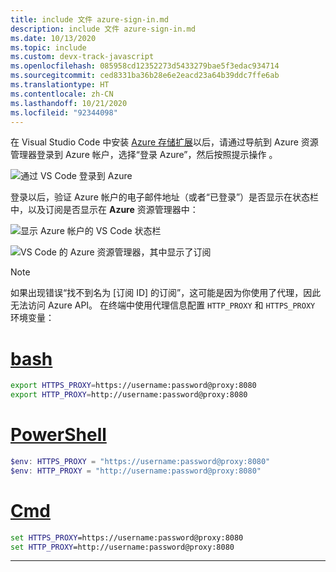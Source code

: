 ```yaml
---
title: include 文件 azure-sign-in.md
description: include 文件 azure-sign-in.md
ms.date: 10/13/2020
ms.topic: include
ms.custom: devx-track-javascript
ms.openlocfilehash: 085958cd12352273d5433279bae5f3edac934714
ms.sourcegitcommit: ced8331ba36b28e6e2eacd23a64b39ddc7ffe6ab
ms.translationtype: HT
ms.contentlocale: zh-CN
ms.lasthandoff: 10/21/2020
ms.locfileid: "92344098"
---
```

在 Visual Studio Code 中安装 [Azure 存储扩展](https://marketplace.visualstudio.com/items?itemName=ms-azuretools.vscode-azurestorage)以后，请通过导航到 Azure 资源管理器登录到 Azure 帐户，选择“登录 Azure”，然后按照提示操作 。 

![通过 VS Code 登录到 Azure](../../media/tutorial-browser-file-upload/azure-sign-in.png)

登录以后，验证 Azure 帐户的电子邮件地址（或者“已登录”）是否显示在状态栏中，以及订阅是否显示在 **Azure** 资源管理器中：

![显示 Azure 帐户的 VS Code 状态栏](../../media/tutorial-browser-file-upload/azure-account-status-bar.png)

![VS Code 的 Azure 资源管理器，其中显示了订阅](../../media/tutorial-browser-file-upload/azure-subscription-view.png)

> [!NOTE]
> 如果出现错误“找不到名为 [订阅 ID] 的订阅”，这可能是因为你使用了代理，因此无法访问 Azure API。 在终端中使用代理信息配置 `HTTP_PROXY` 和 `HTTPS_PROXY` 环境变量：
>
> # <a name="bash"></a>[bash](#tab/bash)
>
> ```bash
> export HTTPS_PROXY=https://username:password@proxy:8080
> export HTTP_PROXY=http://username:password@proxy:8080
> ```
>
> # <a name="powershell"></a>[PowerShell](#tab/powershell)
>
> ```powershell
> $env: HTTPS_PROXY = "https://username:password@proxy:8080"
> $env: HTTP_PROXY = "http://username:password@proxy:8080"
> ```
>
> # <a name="cmd"></a>[Cmd](#tab/cmd)
>
> ```cmd
> set HTTPS_PROXY=https://username:password@proxy:8080
> set HTTP_PROXY=http://username:password@proxy:8080
> ```
>
> ---
